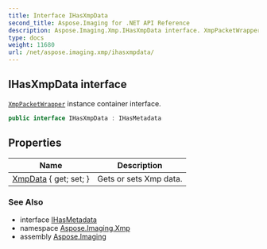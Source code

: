 ```yaml
---
title: Interface IHasXmpData
second_title: Aspose.Imaging for .NET API Reference
description: Aspose.Imaging.Xmp.IHasXmpData interface. XmpPacketWrapper instance container interface
type: docs
weight: 11680
url: /net/aspose.imaging.xmp/ihasxmpdata/
---
```

## IHasXmpData interface

[`XmpPacketWrapper`](../xmppacketwrapper/) instance container interface.

```csharp
public interface IHasXmpData : IHasMetadata
```

## Properties

| Name | Description |
| --- | --- |
| [XmpData](../../aspose.imaging.xmp/ihasxmpdata/xmpdata/) { get; set; } | Gets or sets Xmp data. |

### See Also

* interface [IHasMetadata](../../aspose.imaging/ihasmetadata/)
* namespace [Aspose.Imaging.Xmp](../../aspose.imaging.xmp/)
* assembly [Aspose.Imaging](../../)


